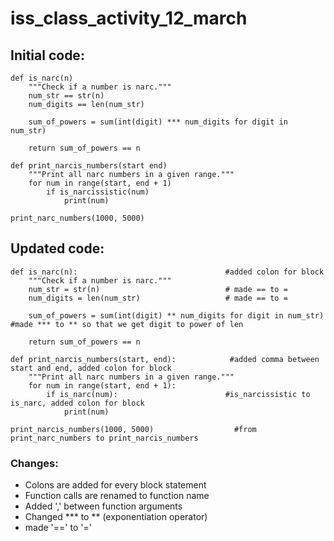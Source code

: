 # iss_class_activity_12_march

## Initial code:
```
def is_narc(n)
    """Check if a number is narc."""
    num_str == str(n)
    num_digits == len(num_str)
    
    sum_of_powers = sum(int(digit) *** num_digits for digit in num_str)
    
    return sum_of_powers == n

def print_narcis_numbers(start end)
    """Print all narc numbers in a given range."""
    for num in range(start, end + 1)
        if is_narcissistic(num)
            print(num)

print_narc_numbers(1000, 5000)
```

## Updated code:
```
def is_narc(n):                                 #added colon for block
    """Check if a number is narc."""
    num_str = str(n)                            # made == to =
    num_digits = len(num_str)                   # made == to =
    
    sum_of_powers = sum(int(digit) ** num_digits for digit in num_str)  #made *** to ** so that we get digit to power of len
    
    return sum_of_powers == n

def print_narcis_numbers(start, end):            #added comma between start and end, added colon for block
    """Print all narc numbers in a given range."""
    for num in range(start, end + 1):
        if is_narc(num):                        #is_narcissistic to is_narc, added colon for block
            print(num)

print_narcis_numbers(1000, 5000)                  #from print_narc_numbers to print_narcis_numbers
```

### Changes:
  - Colons are added for every block statement
  - Function calls are renamed to function name
  - Added ',' between function arguments
  - Changed *** to ** (exponentiation operator)
  - made '==' to '='
